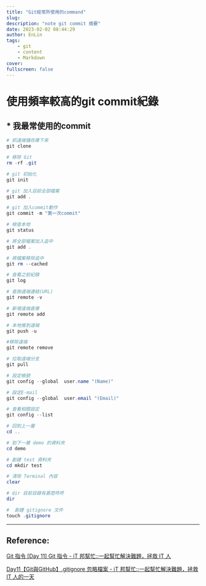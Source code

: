 ```yaml
---
title: "Git經常所使用的command"
slug:
description: "note git commit 摘要"
date: 2023-02-02 08:44:29
author: EnLin
tags: 
    - git
    - content
    - Markdown
cover:
fullscreen: false
---
```

#  使用頻率較高的git commit紀錄
## * 我最常使用的commit
```PowerShell
# 抓遠端儲存庫下來
git clone

# 移除 Git
rm -rf .git

# git 初始化
git init

# git 加入目前全部檔案
git add .

# git 加入commit動作
git commit -m "第一次commit"

# 檢查本地
git status

# 將全部檔案加入追中
git add .

# 將檔案移除追中
git rm --cached

# 查看之前紀錄
git log

 ```

```PowerShell
# 查詢遠端連結(URL)	
git remote -v

# 新增遠端倉庫
git remote add

# 本地推到遠端
git push -u 

#移除遠端
git remote remove 

# 拉取遠端分支
git pull
 ```

```PowerShell
# 設定帳號
git config --global  user.name "(Name)"

# 設定E-mail
git config --global  user.email "(Email)"

# 查看相關設定
git config --list
 ```

```PowerShell
# 回到上一層
cd ..

# 到下一層 demo 的資料夾
cd demo

# 創建 test 資料夾
cd mkdir test

# 清除 Terminal 內容
clear

# dir 目前目錄有甚麼咚咚
dir

#  創建 gitignore 文件
touch .gitignore


```
---
## Reference:

[Git 指令 [Day 11] Git 指令 - iT 邦幫忙::一起幫忙解決難題，拯救 IT 人](https://ithelp.ithome.com.tw/articles/10298633)

[Day11【Git與GitHub】.gitignore 忽略檔案 - iT 邦幫忙::一起幫忙解決難題，拯救 IT 人的一天](https://ithelp.ithome.com.tw/articles/10214928)

